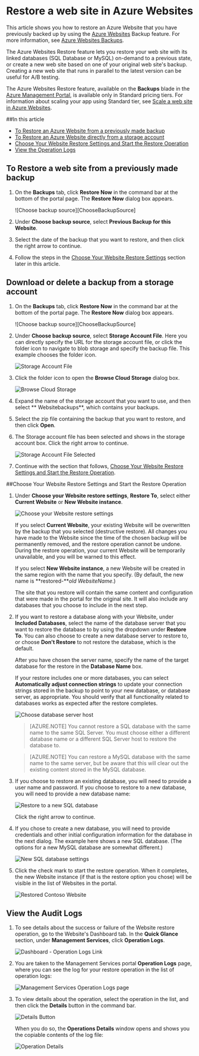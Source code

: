 <properties 
	pageTitle="Restore an app in Azure Web App" 
	description="Learn how to restore your app from a backup." 
	services="app-service" 
	documentationCenter="" 
	authors="cephalin" 
	manager="wpickett" 
	editor="jimbe"/>

<tags
	ms.service="app-service"
	ms.date="01/07/2015"
	wacn.date=""/>

<!-- deleted by customization
# Restore an app in Azure

This article shows you how to restore an Azure Web App that you have previously backed up by using the [Azure Web App](/documentation/services/web-sites) Backup feature. For more information, see [Azure  Backups](/documentation/articles/web-sites-backup).

The Azure  Restore feature lets you restore your app with its linked databases (SQL Database or MySQL) on-demand to a previous state, or create a new app based on one of your original app's backup. Creating a new app that runs in parallel to the latest version can be useful for A/B testing.

The Azure Restore feature, available on the **Backups** blade in the [Azure Management Portal](http://manage.windowsazure.cn), is available only in Standard and Premium pricing tiers. For information about scaling your app using Standard or Premium tier, see [Scale an app in Azure Web App](/documentation/articles/web-sites-scale). Note that the Premium tier allows a greater number of daily backups to be performed over the Standard tier.
-->
<!-- keep by customization: begin -->
# Restore a web site in Azure Websites

This article shows you how to restore an Azure Website that you have previously backed up by using the [Azure Websites](/documentation/services/web-sites) Backup feature. For more information, see [Azure Websites Backups](/documentation/articles/web-sites-backup).

The Azure Websites Restore feature lets you restore your web site with its linked databases (SQL Database or MySQL) on-demand to a previous state, or create a new web site based on one of your original web site's backup. Creating a new web site that runs in parallel to the latest version can be useful for A/B testing.

The Azure Websites Restore feature, available on the **Backups** blade in the [Azure Management Portal](http://manage.windowsazure.cn), is available only in Standard  pricing tiers. For information about scaling your app using Standard  tier, see [Scale a web site in Azure Websites](/documentation/articles/web-sites-scale). 

##In this article
- [To Restore an Azure  Website from a previously made backup](#PreviousBackup)
- [To Restore an Azure  Website directly from a storage account](#StorageAccount)
- [Choose Your  Website Restore Settings and Start the Restore Operation](#RestoreSettings)
- [View the Operation Logs](#OperationLogs)
<!-- keep by customization: end -->

<a name="PreviousBackup"></a>
<!-- deleted by customization
## To Restore an app from a previously made backup

1. On the **Settings** blade of your app in the Azure Management Portal, click **Backups** to display the **Backups** blade. Then click **Restore Now** in the command bar. 
	
	![Choose restore now][ChooseRestoreNow]

3. In the **Restore** blade, first select the backup source. 

	![](./media/web-sites-restore/021ChooseSource.png)
	
	The **App backup** option shows you all the backups that are created directly by the app itself, since these are the only ones that the apps are aware of. You can easily select one. 
	The **Storage** option lets you select the actual backup ZIP file from the storage account and container that's configured in your **Backups** blade. If there are backup files from any other apps in 
	the container, then you can select them to restore as well.  

4. Then, specify the destination for the app restore in **Restore destination**.

	![](./media/web-sites-restore/022ChooseDestination.png)
	
	>[AZURE.WARNING] If you choose **Overwrite**, all data related to your existing app will be erased. Before you click **OK**,
	make sure that it is exactly what you want to do.
	
	You can select **Existing App** to restore the app backup to another app in the same resoure group. Before you use this option, 
	you should have already created another app in your resource group with mirroring database configuration to the one defined
	in the app backup. 
	
5. Click **OK**.

-->
<!-- keep by customization: begin -->
## To Restore a web site from a previously made backup

1. On the **Backups** tab, click **Restore Now** in the command bar at the bottom of the portal page. The **Restore Now** dialog box appears.
	
	![Choose backup source][ChooseBackupSource]
	
2. Under **Choose backup source**, select **Previous Backup for this  Website**.
3. Select the date of the backup that you want to restore, and then click the right arrow to continue.
4. Follow the steps in the [Choose Your  Website Restore Settings](#RestoreSettings) section later in this article.
<!-- keep by customization: end -->
<a name="StorageAccount"></a>
## Download or delete a backup from a storage account
<!-- deleted by customization
	
1. From the main **Browse** blade of the Azure Management Portal, select **Storage Accounts**.
	
	A list of your existing storage accounts will be displayed. 
	
2. Select the storage account that contains the backup that you want to download or delete.
	
	The **STORAGE** blade will be displayed.

3. Select the **Containers** part in the **STORAGE** blade to display the **Containers** blade.
	
	A list of containers will be displayed. This list will also show the URL and the date of when this container was last modified.
	
	![View Containers][ViewContainers]

4. In the list, select the container and display the blade that shows a list of file names, along with the size of each file.
	
5. By selecting a file, you can either choose to **Download** or **Delete** the file. Note that there are two primary file types, .zip files and .xml files. 
-->
<!-- keep by customization: begin -->

1. On the **Backups** tab, click **Restore Now** in the command bar at the bottom of the portal page. The **Restore Now** dialog box appears.
	
	![Choose backup source][ChooseBackupSource]
	
2. Under **Choose backup source**, select **Storage Account File**. Here you can directly specify the URL for the storage account file, or click the folder icon to navigate to blob storage and specify the backup file. This example chooses the folder icon.
	
	![Storage Account File][StorageAccountFile]
	
3. Click the folder icon to open the **Browse Cloud Storage** dialog box.
	
	![Browse Cloud Storage][BrowseCloudStorage]
	

4. Expand the name of the storage account that you want to use, and then select ** Websitebackups**, which contains your backups.
5. Select the zip file containing the backup that you want to restore, and then click **Open**.
6. The Storage account file has been selected and shows in the storage account box. Click the right arrow to continue.
	
	![Storage Account File Selected][StorageAccountFileSelected]
	
7. Continue with the section that follows, [Choose Your  Website Restore Settings and Start the Restore Operation](#RestoreSettings).

<a name="RestoreSettings"></a>
##Choose Your  Website Restore Settings and Start the Restore Operation
1. Under **Choose your  Website restore settings**, **Restore To**, select either **Current  Website** or **New  Website instance**.
	
	![Choose your  Website restore settings][ChooseRestoreSettings]
	
	If you select **Current  Website**, your existing  Website will be overwritten by the backup that you selected (destructive restore). All changes you have made to the  Website since the time of the chosen backup will be permanently removed, and the restore operation cannot be undone. During the restore operation, your current  Website will be temporarily unavailable, and you will be warned to this effect.
	
	If you select **New  Website instance**, a new  Website will be created in the same region with the name that you specify. (By default, the new name is **restored-***old WebsiteName*.) 
	
	The site that you restore will contain the same content and configuration that were made in the portal for the original site. It will also include any databases that you choose to include in the next step.
2. If you want to restore a database along with your  Website, under **Included Databases**, select the name of the database server that you want to restore the database to by using the dropdown under **Restore To**. You can also choose to create a new database server to restore to, or choose **Don't Restore** to not restore the database, which is the default. 
	
	After you have chosen the server name, specify the name of the target database for the restore in the **Database Name** box.
	
	If your restore includes one or more databases, you can select **Automatically adjust connection strings** to update your connection strings stored in the backup to point to your new database, or database server, as appropriate. You should verify that all functionality related to databases works as expected after the restore completes.
	
	![Choose database server host][ChooseDBServer]
	
	> [AZURE.NOTE] You cannot restore a SQL database with the same name to the same SQL Server. You must choose either a different database name or a different SQL Server host to restore the database to. 
	
	> [AZURE.NOTE] You can restore a MySQL database with the same name to the same server, but be aware that this will clear out the existing content stored in the MySQL database.	
	
3. If you choose to restore an existing database, you will need to provide a user name and password. If you choose to restore to a new database, you will need to provide a new database name:
	
	![Restore to a new SQL database][RestoreToNewSQLDB]
	
	Click the right arrow to continue.	
4. If you chose to create a new database, you will need to provide credentials and other initial configuration information for the database in the next dialog. The example here shows a new SQL database. (The options for a new MySQL database are somewhat different.)
	
	![New SQL database settings][NewSQLDBConfig]
	
5. Click the check mark to start the restore operation. When it completes, the new  Website instance (if that is the restore option you chose) will be visible in the list of  Websites in the portal.
	
	![Restored Contoso  Website][RestoredContoso Website]
<!-- keep by customization: end -->

<a name="OperationLogs"></a>
## View the Audit Logs
<!-- deleted by customization
	
1. To see details about the success or failure of the app restore operation, select the **Audit Log** part of the main **Browse** blade. 
	
	The **Audio log** blade displays all of your operations, along with level, status, resource, and time details.
	
2. Scroll the blade to find operations related to your app.
3. To view additional details about an operation, select the operation in the list.
	
The details blade will display the available information related to the operation.
	
>[AZURE.NOTE] If you want to get started with Azure before signing up for an Azure account, go to [Try Azure Web App](https://tryappservice.azure.com/), where you can immediately create a short-lived starter web app in Azure. No credit cards required; no commitments.
## Next Steps
You can also backup and restore Azure Web Apps using REST API (see [Use REST to back up and restore Azure Web Apps](/documentation/articles/websites-csm-backup)).

## What's changed
* For a guide to the change from Websites to Azure see: [Azure and Its Impact on Existing Azure Services](/documentation/services/web-sites/)
-->
<!-- keep by customization: begin -->

1. To see details about the success or failure of the  Website restore operation, go to the  Website's Dashboard tab. In the **Quick Glance** section, under **Management Services**, click **Operation Logs**.
	
	![Dashboard - Operation Logs Link][DashboardOperationLogsLink]
	
2. You are taken to the Management Services portal **Operation Logs** page, where you can see the log for your restore operation in the list of operation logs:
	
	![Management Services Operation Logs page][ManagementServicesOperationLogsList]
	
3. To view details about the operation, select the operation in the list, and then click the **Details** button in the command bar.
	
	![Details Button][DetailsButton]
	
	When you do so, the **Operations Details** window opens and shows you the copiable contents of the log file:
	
	![Operation Details][OperationDetails]
<!-- keep by customization: end -->

<!-- IMAGES -->
<!-- keep by customization: begin -->
[RestoredContoso Website]: ./media/web-sites-restore/09RestoredContosoWebSite.png
<!-- keep by customization: end -->
[ChooseRestoreNow]: ./media/web-sites-restore/02ChooseRestoreNow.png
[ViewContainers]: ./media/web-sites-restore/03ViewContainers.png
[StorageAccountFile]: ./media/web-sites-restore/02StorageAccountFile.png
[BrowseCloudStorage]: ./media/web-sites-restore/03BrowseCloudStorage.png
[StorageAccountFileSelected]: ./media/web-sites-restore/04StorageAccountFileSelected.png
[ChooseRestoreSettings]: ./media/web-sites-restore/05ChooseRestoreSettings.png
[ChooseDBServer]: ./media/web-sites-restore/06ChooseDBServer.png
[RestoreToNewSQLDB]: ./media/web-sites-restore/07RestoreToNewSQLDB.png
[NewSQLDBConfig]: ./media/web-sites-restore/08NewSQLDBConfig.png
[RestoredContosoWebSite]: ./media/web-sites-restore/09RestoredContosoWebSite.png
[DashboardOperationLogsLink]: ./media/web-sites-restore/10DashboardOperationLogsLink.png
[ManagementServicesOperationLogsList]: ./media/web-sites-restore/11ManagementServicesOperationLogsList.png
[DetailsButton]: ./media/web-sites-restore/12DetailsButton.png
[OperationDetails]: ./media/web-sites-restore/13OperationDetails.png
 